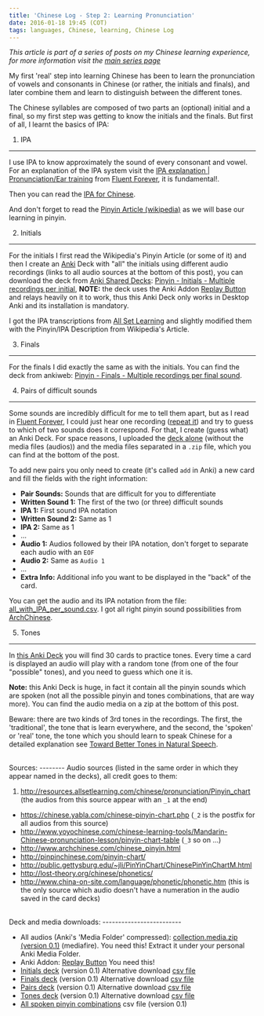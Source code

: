 ```yaml
---
title: 'Chinese Log - Step 2: Learning Pronunciation'
date: 2016-01-18 19:45 (COT)
tags: languages, Chinese, learning, Chinese Log
---
```


_This article is part of a series of posts on my Chinese learning experience,_ _for more information visit the [main series page](/blog/posts/2016/01/en/my-chinese-learning-log/)_

My first 'real' step into learning Chinese has been to learn the pronunciation of vowels and consonants in Chinese (or rather, the initials and finals), and later combine them and learn to distinguish between the different tones.

The Chinese syllables are composed of two parts an (optional) initial and a final, so my first step was getting to know the initials and the finals. But first of all, I learnt the basics of IPA:

1. IPA
------
I use IPA to know approximately the sound of every consonant and vowel. For an explanation of the IPA system visit the [IPA explanation | Pronunciation/Ear training](https://fluent-forever.com/chapter3/) from [Fluent Forever](https://fluent-forever.com), it is fundamental!.

Then you can read the [IPA for Chinese](https://en.wikipedia.org/wiki/Help:IPA_for_Mandarin).

And don't forget to read the [Pinyin Article (wikipedia)](https://en.wikipedia.org/wiki/Pinyin) as we will base our learning in pinyin.

2. Initials
-----------
For the initials I first read the Wikipedia's Pinyin Article (or some of it) and then I create an [Anki](http://ankisrs.net/) Deck with "all" the initials using different audio recordings (links to all audio sources at the bottom of this post), you can download the deck from [Anki Shared Decks](https://ankiweb.net/shared/decks/): [Pinyin - Initials - Multiple recordings per initial](https://ankiweb.net/shared/info/2069190049), **NOTE:** the deck uses the Anki Addon [Replay Button](https://ankiweb.net/shared/info/498789867) and relays heavily on it to work, thus this Anki Deck only works in Desktop Anki and its installation is mandatory.

I got the IPA transcriptions from [All Set Learning](http://resources.allsetlearning.com/chinese/pronunciation/Pinyin_chart) and slightly modified them with the Pinyin/IPA Description from Wikipedia's Article.

3. Finals
---------
For the finals I did exactly the same as with the initials. You can find the deck from ankiweb: [Pinyin - Finals - Multiple recordings per final sound](https://ankiweb.net/shared/info/509132394).

4. Pairs of difficult sounds
----------------------------
Some sounds are incredibly difficult for me to tell them apart, but as I read in [Fluent Forever](https://fluent-forever.com/gallery/ear-training-flashcards/), I could just hear one recording ([repeat it](http://www.sciencealert.com/here-are-4-key-strategies-for-remembering-everything-you-learn)) and try to guess to which of two sounds does it correspond. For that, I create (guess what) an Anki Deck. For space reasons, I uploaded the [deck alone](/blog/data/pinyin/Pinyin__Pairs-v0.1.apkg) (without the media files (audios)) and the media files separated in a `.zip` file, which you can find at the bottom of the post.

To add new pairs you only need to create (it's called `add` in Anki) a new card and fill the fields with the right information:

* __Pair Sounds:__ Sounds that are difficult for you to differentiate
* __Written Sound 1:__ The first of the two (or three) difficult sounds
* __IPA 1:__ First sound IPA notation
* __Written Sound 2:__ Same as 1
* __IPA 2:__ Same as 1
* ...
* __Audio 1:__ Audios followed by their IPA notation, don't forget to separate each audio with an `EOF`
* __Audio 2:__ Same as `Audio 1`
* ...
* __Extra Info:__ Additional info you want to be displayed in the "back" of the card.

You can get the audio and its IPA notation from the file: [all_with_IPA_per_sound.csv](/blog/data/pinyin/all_with_IPA_per_sound-v0.1.csv). I got all right pinyin sound possibilities from [ArchChinese](http://www.archchinese.com/chinese_pinyin.html).

5. Tones
--------
In [this Anki Deck](/blog/data/pinyin/Pinyin__Tones-v0.1.apkg) you will find 30 cards to practice tones. Every time a card is displayed an audio will play with a random tone (from one of the four "possible" tones), and you need to guess which one it is.

**Note:** this Anki Deck is huge, in fact it contain all the pinyin sounds which are spoken (not all the possible pinyin and tones combinations, that are way more). You can find the audio media on a zip at the bottom of this post.

Beware: there are two kinds of 3rd tones in the recordings. The first, the 'traditional', the tone that is learn everywhere, and the second, the 'spoken' or 'real' tone, the tone which you should learn to speak Chinese for a detailed explanation see [Toward Better Tones in Natural Speech](http://www.sinosplice.com/life/archives/2008/12/10/toward-better-tones-in-natural-speech).

</br>
Sources:
--------
Audio sources (listed in the same order in which they appear named in the decks), all credit goes to them:

1. http://resources.allsetlearning.com/chinese/pronunciation/Pinyin_chart (the audios from this source appear with an `_1` at the end)
*  https://chinese.yabla.com/chinese-pinyin-chart.php (`_2` is the postfix for all audios from this source)
*  http://www.yoyochinese.com/chinese-learning-tools/Mandarin-Chinese-pronunciation-lesson/pinyin-chart-table (`_3` so on ...)
*  http://www.archchinese.com/chinese_pinyin.html
*  http://pinpinchinese.com/pinyin-chart/
*  http://public.gettysburg.edu/~jli/PinYinChart/ChinesePinYinChartM.html
*  http://lost-theory.org/chinese/phonetics/
*  http://www.china-on-site.com/language/phonetic/phonetic.htm (this is the only source which audio doesn't have a numeration in the audio saved in the card decks)

</br>
Deck and media downloads:
-------------------------

- All audios (Anki's 'Media Folder' compressed): [collection.media.zip (version 0.1)](https://www.mediafire.com/?vpbv0m0me7b81zg) (mediafire). You need this! Extract it under your personal Anki Media Folder.
- Anki Addon: [Replay Button](https://ankiweb.net/shared/info/498789867) You need this!
- [Initials deck](/blog/data/pinyin/Pinyin__Initials-v0.1.apkg) (version 0.1) Alternative download [csv file](/blog/data/pinyin/initials-v0.1.csv)
- [Finals deck](/blog/data/pinyin/Pinyin__Finals-v0.1.apkg) (version 0.1) Alternative download [csv file](/blog/data/pinyin/finals-v0.1.csv)
- [Pairs deck](/blog/data/pinyin/Pinyin__Pairs-v0.1.apkg) (version 0.1) Alternative download [csv file](/blog/data/pinyin/pairs-v0.1.csv)
- [Tones deck](/blog/data/pinyin/Pinyin__Tones-v0.1.apkg) (version 0.1) Alternative download [csv file](/blog/data/pinyin/tones-v0.1.csv)
- [All spoken pinyin combinations](/blog/data/pinyin/all_with_IPA_per_sound-v0.1.csv) csv file (version 0.1)
